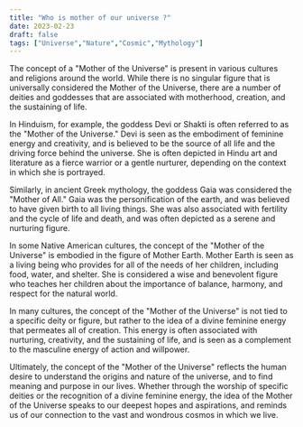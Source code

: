 ```yaml
---
title: "Who is mother of our universe ?"
date: 2023-02-23
draft: false
tags: ["Universe","Nature","Cosmic","Mythology"]
---
```


The concept of a "Mother of the Universe" is present in various cultures and religions around the world. While there is no singular figure that is universally considered the Mother of the Universe, there are a number of deities and goddesses that are associated with motherhood, creation, and the sustaining of life.

In Hinduism, for example, the goddess Devi or Shakti is often referred to as the "Mother of the Universe." Devi is seen as the embodiment of feminine energy and creativity, and is believed to be the source of all life and the driving force behind the universe. She is often depicted in Hindu art and literature as a fierce warrior or a gentle nurturer, depending on the context in which she is portrayed.

Similarly, in ancient Greek mythology, the goddess Gaia was considered the "Mother of All." Gaia was the personification of the earth, and was believed to have given birth to all living things. She was also associated with fertility and the cycle of life and death, and was often depicted as a serene and nurturing figure.

In some Native American cultures, the concept of the "Mother of the Universe" is embodied in the figure of Mother Earth. Mother Earth is seen as a living being who provides for all of the needs of her children, including food, water, and shelter. She is considered a wise and benevolent figure who teaches her children about the importance of balance, harmony, and respect for the natural world.

In many cultures, the concept of the "Mother of the Universe" is not tied to a specific deity or figure, but rather to the idea of a divine feminine energy that permeates all of creation. This energy is often associated with nurturing, creativity, and the sustaining of life, and is seen as a complement to the masculine energy of action and willpower.

Ultimately, the concept of the "Mother of the Universe" reflects the human desire to understand the origins and nature of the universe, and to find meaning and purpose in our lives. Whether through the worship of specific deities or the recognition of a divine feminine energy, the idea of the Mother of the Universe speaks to our deepest hopes and aspirations, and reminds us of our connection to the vast and wondrous cosmos in which we live.
